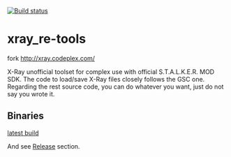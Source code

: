 [![Build status](https://ci.appveyor.com/api/projects/status/igqht08v92l56k7t?svg=true)](https://ci.appveyor.com/project/abramcumner/xray-re-tools)

xray_re-tools
=============

fork http://xray.codeplex.com/

X-Ray unofficial toolset for complex use with official S.T.A.L.K.E.R. MOD SDK. The code to load/save X-Ray files closely follows the GSC one. Regarding the rest source code, you can do whatever you want, just do not say you wrote it. 

Binaries
--------

[latest build](https://ci.appveyor.com/api/projects/abramcumner/xray-re-tools/artifacts/xray_re-tools_latest.7z)

And see [Release](https://github.com/abramcumner/xray_re-tools/releases) section.
